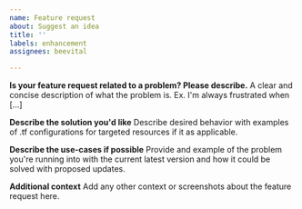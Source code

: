 ```yaml
---
name: Feature request
about: Suggest an idea
title: ''
labels: enhancement
assignees: beevital

---
```


**Is your feature request related to a problem? Please describe.**
A clear and concise description of what the problem is. Ex. I'm always frustrated when [...]

**Describe the solution you'd like**
Describe desired behavior with examples of .tf configurations for targeted resources if it as applicable. 

**Describe the use-cases if possible**
Provide and example of the problem you're running into with the current latest version and how it could be solved with proposed updates.

**Additional context**
Add any other context or screenshots about the feature request here.
